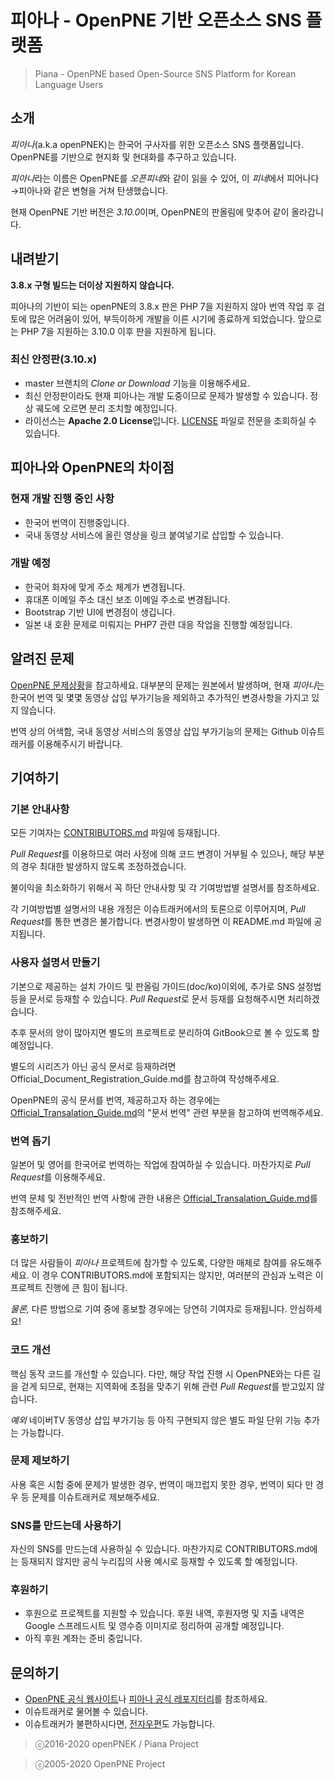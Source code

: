 # 피아나 - OpenPNE 기반 오픈소스 SNS 플랫폼

> Piana - OpenPNE based Open-Source SNS Platform for Korean Language Users

## 소개

*피아나*(a.k.a openPNEK)는 한국어 구사자를 위한 오픈소스 SNS 플랫폼입니다. OpenPNE를 기반으로 현지화 및  현대화를 추구하고 있습니다.

*피아나*라는 이름은 OpenPNE를 *오픈피네*와 같이 읽을 수 있어, 이 *피네*에서 피어나다→피아나와 같은 변형을 거쳐 탄생했습니다.

현재 OpenPNE 기반 버전은 *3.10.0*이며, OpenPNE의 판올림에 맞추어 같이 올라갑니다.

## 내려받기

**3.8.x 구형 빌드는 더이상 지원하지 않습니다.**

피아나의 기반이 되는 openPNE의 3.8.x 판은 PHP 7을 지원하지 않아 번역 작업 후 검토에 많은 어려움이 있어, 부득이하게 개발을 이른 시기에 종료하게 되었습니다. 앞으로는 PHP 7을 지원하는 3.10.0 이후 판을 지원하게 됩니다.

### 최신 안정판(3.10.x)

 * master 브랜치의 *Clone or Download* 기능을 이용해주세요.
 * 최신 안정판이라도 현재 피아나는 개발 도중이므로 문제가 발생할 수 있습니다. 정상 궤도에 오르면 분리 조치할 예정입니다.
 * 라이선스는 **Apache 2.0 License**입니다. [LICENSE](https://raw.githubusercontent.com/piana-project/piana-core/gh-pages/LICENSE) 파일로 전문을 조회하실 수 있습니다.

## 피아나와 OpenPNE의 차이점
### 현재 개발 진행 중인 사항
 * 한국어 번역이 진행중입니다.
 * 국내 동영상 서비스에 올린 영상을 링크 붙여넣기로 삽입할 수 있습니다.
 
### 개발 예정
 * 한국어 화자에 맞게 주소 체계가 변경됩니다.
 * 휴대폰 이메일 주소 대신 보조 이메일 주소로 변경됩니다.
 * Bootstrap 기반 UI에 변경점이 생깁니다.
 * 일본 내 호환 문제로 미뤄지는 PHP7 관련 대응 작업을 진행할 예정입니다.

## 알려진 문제
[OpenPNE 문제상황](https://github.com/openpne/openpne3)을 참고하세요. 대부분의 문제는 원본에서 발생하며, 현재 *피아나*는 한국어 번역 및 몇몇 동영상 삽입 부가기능을 제외하고 추가적인 변경사항을 가지고 있지 않습니다.

번역 상의 어색함, 국내 동영상 서비스의 동영상 삽입 부가기능의 문제는 Github 이슈트래커를 이용해주시기 바랍니다.

## 기여하기
### 기본 안내사항
모든 기여자는 [CONTRIBUTORS.md](./CONTRIBUTORS.html) 파일에 등재됩니다.

*Pull Request*를 이용하므로 여러 사정에 의해 코드 변경이 거부될 수 있으나, 해당 부분의 경우 최대한 발생하지 않도록 조정하겠습니다.

불이익을 최소화하기 위해서 꼭 하단 안내사항 및 각 기여방법별 설명서를 참조하세요.

각 기여방법별 설명서의 내용 개정은 이슈트래커에서의 토론으로 이루어지며, *Pull Request*를 통한 변경은 불가합니다. 변경사항이 발생하면 이 README.md 파일에 공지됩니다.

### 사용자 설명서 만들기
기본으로 제공하는 설치 가이드 및 판올림 가이드(doc/ko)이외에, 추가로 SNS 설정법 등을 문서로 등재할 수 있습니다. *Pull Request*로 문서 등재를 요청해주시면 처리하겠습니다.

추후 문서의 양이 많아지면 별도의 프로젝트로 분리하여 GitBook으로 볼 수 있도록 할 예정입니다.

별도의 시리즈가 아닌 공식 문서로 등재하려면 Official_Document_Registration_Guide.md를 참고하여 작성해주세요.

OpenPNE의 공식 문서를 번역, 제공하고자 하는 경우에는 [Official_Transalation_Guide.md](./Official_Translation_Guide.html)의 "문서 번역" 관련 부분을 참고하여 번역해주세요.

### 번역 돕기
일본어 및 영어를 한국어로 번역하는 작업에 참여하실 수 있습니다. 마찬가지로 *Pull Request*를 이용해주세요.

번역 문체 및 전반적인 번역 사항에 관한 내용은 [Official_Transalation_Guide.md](./Official_Translation_Guide.html)를 참조해주세요.

### 홍보하기
더 많은 사람들이 *피아나* 프로젝트에 참가할 수 있도록,  다양한 매체로 참여를 유도해주세요. 이 경우 CONTRIBUTORS.md에 포함되지는 않지만, 여러분의 관심과 노력은 이 프로젝트 진행에 큰 힘이 됩니다.

*물론,* 다른 방법으로 기여 중에 홍보할 경우에는 당연히 기여자로 등재됩니다. 안심하세요!

### 코드 개선
핵심 동작 코드를 개선할 수 있습니다. 다만, 해당 작업 진행 시 OpenPNE와는 다른 길을 걷게 되므로, 현재는 지역화에 초점을 맞추기 위해 관련 *Pull Request*를 받고있지 않습니다.

*예외* 네이버TV 동영상 삽입 부가기능 등 아직 구현되지 않은 별도 파일 단위 기능 추가는 가능합니다.

### 문제 제보하기
사용 혹은 시험 중에 문제가 발생한 경우, 번역이 매끄럽지 못한 경우, 번역이 되다 만 경우 등 문제를 이슈트래커로 제보해주세요.

### SNS를 만드는데 사용하기
자신의 SNS를 만드는데 사용하실 수 있습니다. 마찬가지로  CONTRIBUTORS.md에는 등재되지 않지만 공식 누리집의 사용 예시로 등재할 수 있도록 할 예정입니다.

### 후원하기
 * 후원으로 프로젝트를 지원할 수 있습니다. 후원 내역, 후원자명 및 지출 내역은 Google 스프레드시트 및 영수증 이미지로 정리하여 공개할 예정입니다.
 * 아직 후원 계좌는 준비 중입니다.

## 문의하기
 * [OpenPNE 공식 웹사이트](http://openpne.jp)나 [피아나 공식 레포지터리](http://github.com/piana-project/piana-core)를 참조하세요.
 * 이슈트래커로 물어볼 수 있습니다.
 * 이슈트래커가 불편하시다면, [전자우편](mailto:lego37yoon@outlook.com)도 가능합니다.

 > ⓒ2016-2020 openPNEK / Piana Project
 
 > ⓒ2005-2020 OpenPNE Project
